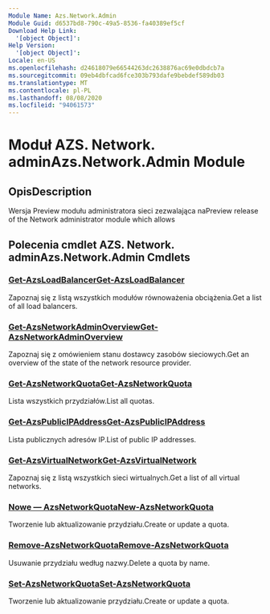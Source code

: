 ```yaml
---
Module Name: Azs.Network.Admin
Module Guid: d6537bd8-790c-49a5-8536-fa40389ef5cf
Download Help Link:
  '[object Object]': 
Help Version:
  '[object Object]': 
Locale: en-US
ms.openlocfilehash: d24618079e66544263dc2638876ac69e0dbdcb7a
ms.sourcegitcommit: 09eb4dbfcad6fce303b793dafe9bebdef589db03
ms.translationtype: MT
ms.contentlocale: pl-PL
ms.lasthandoff: 08/08/2020
ms.locfileid: "94061573"
---
```

# <span data-ttu-id="79c0d-101">Moduł AZS. Network. admin</span><span class="sxs-lookup"><span data-stu-id="79c0d-101">Azs.Network.Admin Module</span></span>
## <span data-ttu-id="79c0d-102">Opis</span><span class="sxs-lookup"><span data-stu-id="79c0d-102">Description</span></span>
<span data-ttu-id="79c0d-103">Wersja Preview modułu administratora sieci zezwalająca na</span><span class="sxs-lookup"><span data-stu-id="79c0d-103">Preview release of the Network administrator module which allows</span></span>  

## <span data-ttu-id="79c0d-104">Polecenia cmdlet AZS. Network. admin</span><span class="sxs-lookup"><span data-stu-id="79c0d-104">Azs.Network.Admin Cmdlets</span></span>
### [<span data-ttu-id="79c0d-105">Get-AzsLoadBalancer</span><span class="sxs-lookup"><span data-stu-id="79c0d-105">Get-AzsLoadBalancer</span></span>](Get-AzsLoadBalancer.md)
<span data-ttu-id="79c0d-106">Zapoznaj się z listą wszystkich modułów równoważenia obciążenia.</span><span class="sxs-lookup"><span data-stu-id="79c0d-106">Get a list of all load balancers.</span></span>

### [<span data-ttu-id="79c0d-107">Get-AzsNetworkAdminOverview</span><span class="sxs-lookup"><span data-stu-id="79c0d-107">Get-AzsNetworkAdminOverview</span></span>](Get-AzsNetworkAdminOverview.md)
<span data-ttu-id="79c0d-108">Zapoznaj się z omówieniem stanu dostawcy zasobów sieciowych.</span><span class="sxs-lookup"><span data-stu-id="79c0d-108">Get an overview of the state of the network resource provider.</span></span>

### [<span data-ttu-id="79c0d-109">Get-AzsNetworkQuota</span><span class="sxs-lookup"><span data-stu-id="79c0d-109">Get-AzsNetworkQuota</span></span>](Get-AzsNetworkQuota.md)
<span data-ttu-id="79c0d-110">Lista wszystkich przydziałów.</span><span class="sxs-lookup"><span data-stu-id="79c0d-110">List all quotas.</span></span>

### [<span data-ttu-id="79c0d-111">Get-AzsPublicIPAddress</span><span class="sxs-lookup"><span data-stu-id="79c0d-111">Get-AzsPublicIPAddress</span></span>](Get-AzsPublicIPAddress.md)
<span data-ttu-id="79c0d-112">Lista publicznych adresów IP.</span><span class="sxs-lookup"><span data-stu-id="79c0d-112">List of public IP addresses.</span></span>

### [<span data-ttu-id="79c0d-113">Get-AzsVirtualNetwork</span><span class="sxs-lookup"><span data-stu-id="79c0d-113">Get-AzsVirtualNetwork</span></span>](Get-AzsVirtualNetwork.md)
<span data-ttu-id="79c0d-114">Zapoznaj się z listą wszystkich sieci wirtualnych.</span><span class="sxs-lookup"><span data-stu-id="79c0d-114">Get a list of all virtual networks.</span></span>

### [<span data-ttu-id="79c0d-115">Nowe — AzsNetworkQuota</span><span class="sxs-lookup"><span data-stu-id="79c0d-115">New-AzsNetworkQuota</span></span>](New-AzsNetworkQuota.md)
<span data-ttu-id="79c0d-116">Tworzenie lub aktualizowanie przydziału.</span><span class="sxs-lookup"><span data-stu-id="79c0d-116">Create or update a quota.</span></span>

### [<span data-ttu-id="79c0d-117">Remove-AzsNetworkQuota</span><span class="sxs-lookup"><span data-stu-id="79c0d-117">Remove-AzsNetworkQuota</span></span>](Remove-AzsNetworkQuota.md)
<span data-ttu-id="79c0d-118">Usuwanie przydziału według nazwy.</span><span class="sxs-lookup"><span data-stu-id="79c0d-118">Delete a quota by name.</span></span>

### [<span data-ttu-id="79c0d-119">Set-AzsNetworkQuota</span><span class="sxs-lookup"><span data-stu-id="79c0d-119">Set-AzsNetworkQuota</span></span>](Set-AzsNetworkQuota.md)
<span data-ttu-id="79c0d-120">Tworzenie lub aktualizowanie przydziału.</span><span class="sxs-lookup"><span data-stu-id="79c0d-120">Create or update a quota.</span></span>

